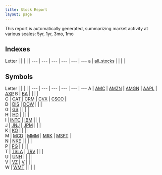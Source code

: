 ```yaml
---
title: Stock Report
layout: page
---
```



This report is automatically generated, summarizing market activity at various scales: 5yr, 1yr, 3mo, 1mo


## Indexes

Letter | | | | | 
--- | --- | --- | --- | --- | ---
a | [all_stocks](indexes/all_stocks/) |    |    |    |   


## Symbols

Letter | | | | | 
--- | --- | --- | --- | --- | ---
A | [AMC](symbols/AMC/) | [AMZN](symbols/AMZN/) | [AMGN](symbols/AMGN/) | [AAPL](symbols/AAPL/) | [AXP](symbols/AXP/)
B | [BA](symbols/BA/) |    |    |    |   
C | [CAT](symbols/CAT/) | [CRM](symbols/CRM/) | [CVX](symbols/CVX/) | [CSCO](symbols/CSCO/) |   
D | [DIS](symbols/DIS/) | [DOW](symbols/DOW/) |    |    |   
G | [GS](symbols/GS/) |    |    |    |   
H | [HD](symbols/HD/) |    |    |    |   
I | [INTC](symbols/INTC/) | [IBM](symbols/IBM/) |    |    |   
J | [JNJ](symbols/JNJ/) | [JPM](symbols/JPM/) |    |    |   
K | [KO](symbols/KO/) |    |    |    |   
M | [MCD](symbols/MCD/) | [MMM](symbols/MMM/) | [MRK](symbols/MRK/) | [MSFT](symbols/MSFT/) |   
N | [NKE](symbols/NKE/) |    |    |    |   
P | [PG](symbols/PG/) |    |    |    |   
T | [TSLA](symbols/TSLA/) | [TRV](symbols/TRV/) |    |    |   
U | [UNH](symbols/UNH/) |    |    |    |   
V | [VZ](symbols/VZ/) | [V](symbols/V/) |    |    |   
W | [WMT](symbols/WMT/) |    |    |    |   


